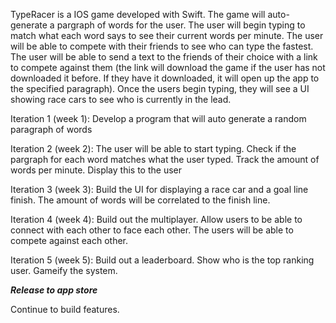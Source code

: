 TypeRacer is a IOS game developed with Swift. The game will auto-generate a pargraph of words for the user. The user will begin typing to match what each word says to see their current words per minute. The user will be able to compete with their friends to see who can type the fastest. The user will be able to send a text to the friends of their choice with a link to compete against them (the link will download the game if the user has not downloaded it before. If they have it downloaded, it will open up the app to the specified paragraph). Once the users begin typing, they will see a UI showing race cars to see who is currently in the lead.


Iteration 1 (week 1): Develop a program that will auto generate a random paragraph of words

Iteration 2 (week 2): The user will be able to start typing. Check if the pargraph for each word matches what the user typed. Track the amount of words per minute. Display this to the user

Iteration 3 (week 3): Build the UI for displaying a race car and a goal line finish. The amount of words will be correlated to the finish line.

Iteration 4 (week 4): Build out the multiplayer. Allow users to be able to connect with each other to face each other. The users will be able to compete against each other.

Iteration 5 (week 5): Build out a leaderboard. Show who is the top ranking user. Gameify the system.

***Release to app store***

Continue to build features.
